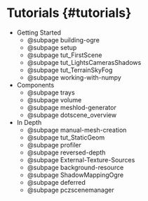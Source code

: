 # Tutorials {#tutorials}

- Getting Started
    - @subpage building-ogre
    - @subpage setup
    - @subpage tut_FirstScene
    - @subpage tut_LightsCamerasShadows
    - @subpage tut_TerrainSkyFog
    - @subpage working-with-numpy
- Components
    - @subpage trays
    - @subpage volume
    - @subpage meshlod-generator
    - @subpage dotscene_overview
- In Depth
    - @subpage manual-mesh-creation
    - @subpage tut_StaticGeom
    - @subpage profiler
    - @subpage reversed-depth
    - @subpage External-Texture-Sources
    - @subpage background-resource
    - @subpage ShadowMappingOgre
    - @subpage deferred
    - @subpage pczscenemanager
